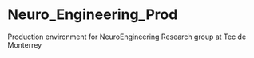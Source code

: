 # Neuro_Engineering_Prod
Production environment for NeuroEngineering Research group at Tec de Monterrey
